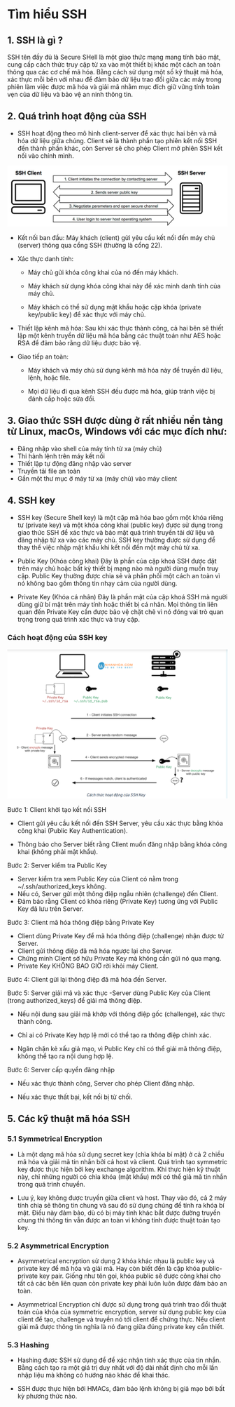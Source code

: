 # Tìm hiểu SSH
## 1. SSH là gì ?

SSH tên đầy đủ là Secure SHell là một giao thức mạng mang tính bảo mật, cung cấp cách thức truy cập từ xa vào một thiết bị khác một cách an toàn thông qua các cơ chế mã hóa. Bằng cách sử dụng một số kỹ thuật mã hóa, xác thực mỗi bên với nhau để đảm bảo dữ liệu trao đổi giữa các máy trong phiên làm việc được mã hóa và giải mã nhằm mục đích giữ vững tính toàn vẹn của dữ liệu và bảo vệ an ninh thông tin.


## 2. Quá trình hoạt động của SSH 
- SSH hoạt động theo mô hình client-server để xác thực hai bên và mã hóa dữ liệu giữa chúng. Client sẽ là thành phần tạo phiên kết nối SSH đến thành phần khác, còn Server sẽ cho phép Client mở phiên SSH kết nối vào chính mình.

![alt text](../images/SSH_2.png)

- Kết nối ban đầu: Máy khách (client) gửi yêu cầu kết nối đến máy chủ (server) thông qua cổng SSH (thường là cổng 22).

- Xác thực danh tính:

    - Máy chủ gửi khóa công khai của nó đến máy khách.

    - Máy khách sử dụng khóa công khai này để xác minh danh tính của máy chủ.

    - Máy khách có thể sử dụng mật khẩu hoặc cặp khóa (private key/public key) để xác thực với máy chủ.

- Thiết lập kênh mã hóa: Sau khi xác thực thành công, cả hai bên sẽ thiết lập một kênh truyền dữ liệu mã hóa bằng các thuật toán như AES hoặc RSA để đảm bảo rằng dữ liệu được bảo vệ.

- Giao tiếp an toàn:

    - Máy khách và máy chủ sử dụng kênh mã hóa này để truyền dữ liệu, lệnh, hoặc file.

    - Mọi dữ liệu đi qua kênh SSH đều được mã hóa, giúp tránh việc bị đánh cắp hoặc sửa đổi.

## 3. Giao thức SSH được dùng ở rất nhiều nền tảng từ Linux, macOs, Windows với các mục đích như:

- Đăng nhập vào shell của máy tính từ xa (máy chủ)
- Thi hành lệnh trên máy kết nối
- Thiết lập tự động đăng nhập vào server
- Truyền tải file an toàn
- Gắn một thư mục ở máy từ xa (máy chủ) vào máy client

## 4. SSH key
- SSH key (Secure Shell key) là một cặp mã hóa bao gồm một khóa riêng tư (private key) và một khóa công khai (public key) được sử dụng trong giao thức SSH để xác thực và bảo mật quá trình truyền tải dữ liệu và đăng nhập từ xa vào các máy chủ. SSH key thường được sử dụng để thay thế việc nhập mật khẩu khi kết nối đến một máy chủ từ xa.

- Public Key (Khóa công khai)
Đây là phần của cặp khoá SSH được đặt trên máy chủ hoặc bất kỳ thiết bị mạng nào mà người dùng muốn truy cập. Public Key thường được chia sẻ và phân phối một cách an toàn vì nó không bao gồm thông tin nhạy cảm của người dùng.

- Private Key (Khóa cá nhân)
Đây là phần mật của cặp khoá SSH mà người dùng giữ bí mật trên máy tính hoặc thiết bị cá nhân. Mọi thông tin liên quan đến Private Key cần được bảo vệ chặt chẽ vì nó đóng vai trò quan trọng trong quá trình xác thực và truy cập.

### Cách hoạt động của SSH key


![alt text](<../images/SSH key_1.png>)

Bước 1: Client khởi tạo kết nối SSH
- Client gửi yêu cầu kết nối đến SSH Server, yêu cầu xác thực bằng khóa công khai (Public Key Authentication).

- Thông báo cho Server biết rằng Client muốn đăng nhập bằng khóa công khai (không phải mật khẩu).

Bước 2: Server kiểm tra Public Key
- Server kiểm tra xem Public Key của Client có nằm trong ~/.ssh/authorized_keys không.
- Nếu có, Server gửi một thông điệp ngẫu nhiên (challenge) đến Client.
- Đảm bảo rằng Client có khóa riêng (Private Key) tương ứng với Public Key đã lưu trên Server.

Bước 3: Client mã hóa thông điệp bằng Private Key
- Client dùng Private Key để mã hóa thông điệp (challenge) nhận được từ Server.
- Client gửi thông điệp đã mã hóa ngược lại cho Server.
- Chứng minh Client sở hữu Private Key mà không cần gửi nó qua mạng.
- Private Key KHÔNG BAO GIỜ rời khỏi máy Client.

Bước 4: Client gửi lại thông điệp đã mã hóa đến Server.

Bước 5: Server giải mã và xác thực
-Server dùng Public Key của Client (trong authorized_keys) để giải mã thông điệp.

- Nếu nội dung sau giải mã khớp với thông điệp gốc (challenge), xác thực thành công.


- Chỉ ai có Private Key hợp lệ mới có thể tạo ra thông điệp chính xác.

- Ngăn chặn kẻ xấu giả mạo, vì Public Key chỉ có thể giải mã thông điệp, không thể tạo ra nội dung hợp lệ.

Bước 6: Server cấp quyền đăng nhập

- Nếu xác thực thành công, Server cho phép Client đăng nhập.

- Nếu xác thực thất bại, kết nối bị từ chối.


## 5. Các kỹ thuật mã hóa SSH

### 5.1 Symmetrical Encryption
- Là một dạng mã hóa sử dụng secret key (chìa khóa bí mật) ở cả 2 chiều mã hóa và giải mã tin nhắn bởi cả host và client. Quá trình tạo symmetric key được thực hiện bởi key exchange algorithm. Khi thực hiện kỹ thuật này, chỉ những người có chìa khóa (mật khẩu) mới có thể giả mã tin nhắn trong quá trình chuyển.

- Lưu ý, key không được truyền giữa client và host. Thay vào đó, cả 2 máy tính chia sẻ thông tin chung và sau đó sử dụng chúng để tính ra khóa bí mật. Điều này đảm bảo, dù có bị máy tính khác bắt được đường truyền chung thì thông tin vẫn được an toàn vì không tính được thuật toán tạo key.

### 5.2 Asymmetrical Encryption
- Asymmetrical encryption sử dụng 2 khóa khác nhau là public key và private key để mã hóa và giải mã. Hay còn biết đến là cặp khóa public-private key pair. Giống như tên gọi, khóa public sẽ được công khai cho tất cả các bên liên quan còn private key phải luôn luôn được đảm bảo an toàn.

- Asymmetrical Encryption chỉ được sử dụng trong quá trình trao đổi thuật toán của khóa của symmetric encryption, server sử dụng public key của client để tạo, challenge và truyền nó tới client để chứng thực. Nếu client giải mã được thông tin nghĩa là nó đang giữa đúng private key cần thiết.

### 5.3 Hashing
- Hashing được SSH sử dụng để  để xác nhận tính xác thực của tin nhắn. Bằng cách tạo ra một giá trị duy nhất với độ dài nhất định cho mỗi lần nhập liệu mà không có hướng nào khác để khai thác.

- SSH được thực hiện bởi HMACs, đảm bảo lệnh không bị giả mạo bởi bất kỳ phương thức nào.

